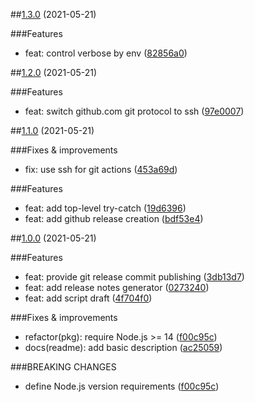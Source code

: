 ##[1.3.0](https://github.com/antongolub/zx-semrel/compare/v1.2.0...v1.3.0) (2021-05-21)

###Features
* feat: control verbose by env ([82856a0](https://github.com/antongolub/zx-semrel/commits/82856a0a8d0895490dce73483ccfe913c856c5d1))

##[1.2.0](https://github.com/antongolub/zx-semrel/compare/v1.1.0...v1.2.0) (2021-05-21)

###Features
* feat: switch github.com git protocol to ssh ([97e0007](https://github.com/antongolub/zx-semrel/commits/97e0007e6f213284384a8e67e457cec5a8fc589e))

##[1.1.0](https://github.com/antongolub/zx-semrel/compare/v1.0.0...v1.1.0) (2021-05-21)

###Fixes & improvements
* fix: use ssh for git actions ([453a69d](https://github.com/antongolub/zx-semrel/commits/453a69d4d2c784d50be19d23d82e4c28b3e9da95))

###Features
* feat: add top-level try-catch ([19d6396](https://github.com/antongolub/zx-semrel/commits/19d6396547914729c40501e1d1fa187d573b5e37))
* feat: add github release creation ([bdf53e4](https://github.com/antongolub/zx-semrel/commits/bdf53e4aed73bbe94ede0fa637939cc043aabec5))

##[1.0.0](https://github.com/antongolub/zx-semrel/compare/undefined...v1.0.0) (2021-05-21)

###Features
* feat: provide git release commit publishing ([3db13d7](https://github.com/antongolub/zx-semrel/commits/3db13d7aac7e0cdda6e2a64a2acb81260215b157))
* feat: add release notes generator ([0273240](https://github.com/antongolub/zx-semrel/commits/0273240ba77cb298df5883213d1bb5c123756cf8))
* feat: add script draft ([4f704f0](https://github.com/antongolub/zx-semrel/commits/4f704f0a86fd1c468116a96bea286135550684d9))

###Fixes & improvements
* refactor(pkg): require Node.js >= 14 ([f00c95c](https://github.com/antongolub/zx-semrel/commits/f00c95c7fa20e7e508203ded52c81d2095bb4259))
* docs(readme): add basic description ([ac25059](https://github.com/antongolub/zx-semrel/commits/ac25059b15093e2fbf4726cf74658de7ff5709bb))

###BREAKING CHANGES
* define Node.js version requirements ([f00c95c](https://github.com/antongolub/zx-semrel/commits/f00c95c7fa20e7e508203ded52c81d2095bb4259))
